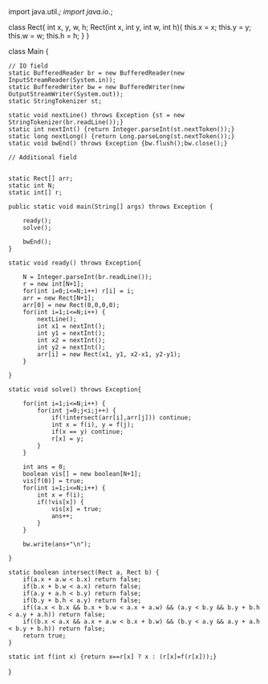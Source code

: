 import java.util.*;
import java.io.*;

class Rect{
	int x, y, w, h;
	Rect(int x, int y, int w, int h){
		this.x = x;
		this.y = y;
		this.w = w;
		this.h = h;
	}
}

class Main {
	
	// IO field
	static BufferedReader br = new BufferedReader(new InputStreamReader(System.in));
	static BufferedWriter bw = new BufferedWriter(new OutputStreamWriter(System.out));
	static StringTokenizer st;

	static void nextLine() throws Exception {st = new StringTokenizer(br.readLine());}
	static int nextInt() {return Integer.parseInt(st.nextToken());}
	static long nextLong() {return Long.parseLong(st.nextToken());}
	static void bwEnd() throws Exception {bw.flush();bw.close();}
	
	// Additional field
	
	
	static Rect[] arr;
	static int N;
	static int[] r;
	
	public static void main(String[] args) throws Exception {
		
		ready();
		solve();
		
		bwEnd();
	}
	
	static void ready() throws Exception{

		N = Integer.parseInt(br.readLine());
		r = new int[N+1];
		for(int i=0;i<=N;i++) r[i] = i;
		arr = new Rect[N+1];
		arr[0] = new Rect(0,0,0,0);
		for(int i=1;i<=N;i++) {
			nextLine();
			int x1 = nextInt();
			int y1 = nextInt();
			int x2 = nextInt();
			int y2 = nextInt();
			arr[i] = new Rect(x1, y1, x2-x1, y2-y1);
		}
		
	}
	
	static void solve() throws Exception{

		for(int i=1;i<=N;i++) {
			for(int j=0;j<i;j++) {
				if(!intersect(arr[i],arr[j])) continue;
				int x = f(i), y = f(j);
				if(x == y) continue;
				r[x] = y;
			}
		}
		
		int ans = 0;
		boolean vis[] = new boolean[N+1];
		vis[f(0)] = true;
		for(int i=1;i<=N;i++) {
			int x = f(i);
			if(!vis[x]) {
				vis[x] = true;
				ans++;
			}
		}
		
		bw.write(ans+"\n");
		
	}
	
	static boolean intersect(Rect a, Rect b) {
		if(a.x + a.w < b.x) return false;
		if(b.x + b.w < a.x) return false; 
		if(a.y + a.h < b.y) return false;
		if(b.y + b.h < a.y) return false;
		if((a.x < b.x && b.x + b.w < a.x + a.w) && (a.y < b.y && b.y + b.h < a.y + a.h)) return false;
		if((b.x < a.x && a.x + a.w < b.x + b.w) && (b.y < a.y && a.y + a.h < b.y + b.h)) return false;
		return true;
	}

	static int f(int x) {return x==r[x] ? x : (r[x]=f(r[x]));}
	
}
